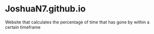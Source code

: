 # JoshuaN7.github.io
Website that calculates the percentage of time that has gone by within a certain timeframe
